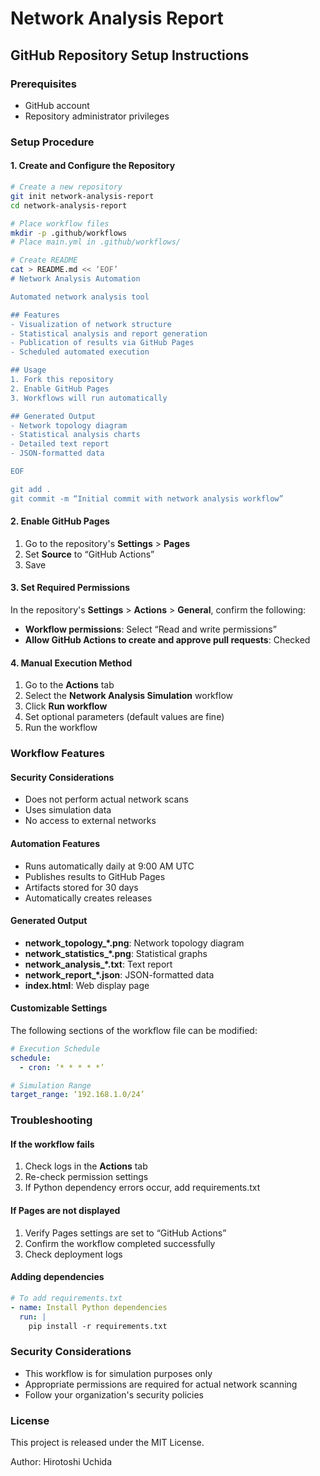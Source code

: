 # Network Analysis Report

## GitHub Repository Setup Instructions

### Prerequisites
- GitHub account
- Repository administrator privileges

### Setup Procedure

#### 1. Create and Configure the Repository

```bash
# Create a new repository
git init network-analysis-report
cd network-analysis-report

# Place workflow files
mkdir -p .github/workflows
# Place main.yml in .github/workflows/

# Create README
cat > README.md << ‘EOF’
# Network Analysis Automation

Automated network analysis tool

## Features
- Visualization of network structure
- Statistical analysis and report generation
- Publication of results via GitHub Pages
- Scheduled automated execution

## Usage
1. Fork this repository
2. Enable GitHub Pages
3. Workflows will run automatically

## Generated Output
- Network topology diagram
- Statistical analysis charts
- Detailed text report
- JSON-formatted data

EOF

git add .
git commit -m “Initial commit with network analysis workflow”
```

#### 2. Enable GitHub Pages

1. Go to the repository's **Settings** > **Pages**
2. Set **Source** to “GitHub Actions”
3. Save

#### 3. Set Required Permissions

In the repository's **Settings** > **Actions** > **General**, confirm the following:

- **Workflow permissions**: Select “Read and write permissions”
- **Allow GitHub Actions to create and approve pull requests**: Checked

#### 4. Manual Execution Method

1. Go to the **Actions** tab
2. Select the **Network Analysis Simulation** workflow
3. Click **Run workflow**
4. Set optional parameters (default values are fine)
5. Run the workflow

### Workflow Features

#### Security Considerations
- Does not perform actual network scans
- Uses simulation data
- No access to external networks

#### Automation Features
- Runs automatically daily at 9:00 AM UTC
- Publishes results to GitHub Pages
- Artifacts stored for 30 days
- Automatically creates releases

#### Generated Output
- **network_topology_*.png**: Network topology diagram
- **network_statistics_*.png**: Statistical graphs
- **network_analysis_*.txt**: Text report
- **network_report_*.json**: JSON-formatted data
- **index.html**: Web display page

#### Customizable Settings

The following sections of the workflow file can be modified:

```yaml
# Execution Schedule
schedule:
  - cron: ‘* * * * *’

# Simulation Range
target_range: ‘192.168.1.0/24’
```

### Troubleshooting

#### If the workflow fails
1. Check logs in the **Actions** tab
2. Re-check permission settings
3. If Python dependency errors occur, add requirements.txt

#### If Pages are not displayed
1. Verify Pages settings are set to “GitHub Actions”
2. Confirm the workflow completed successfully
3. Check deployment logs

#### Adding dependencies

```yaml
# To add requirements.txt
- name: Install Python dependencies
  run: |
    pip install -r requirements.txt
```

### Security Considerations

- This workflow is for simulation purposes only
- Appropriate permissions are required for actual network scanning
- Follow your organization's security policies

### License

This project is released under the MIT License.

Author: Hirotoshi Uchida
